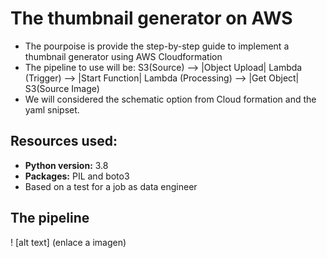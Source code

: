 # The thumbnail generator on AWS

* The pourpoise is provide the step-by-step guide to implement a thumbnail generator using AWS Cloudformation
* The pipeline to use will be:
  S3(Source) --> |Object Upload| Lambda (Trigger) --> |Start Function| Lambda (Processing) --> |Get Object| S3(Source Image)
* We will considered the schematic option from Cloud formation and the yaml snipset.

## Resources used:
* **Python version:** 3.8
* **Packages:** PIL and boto3
* Based on a test for a job as data engineer

## The pipeline
! [alt text] (enlace a imagen)
